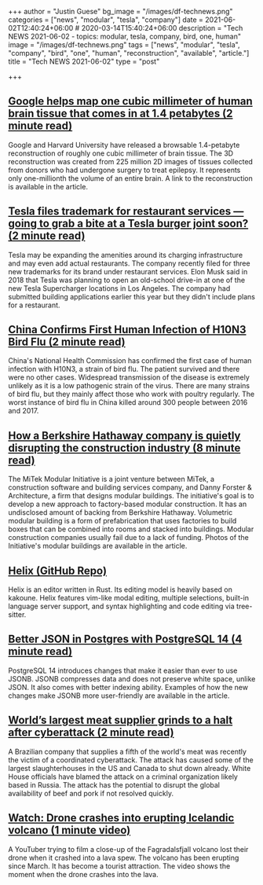 +++
author = "Justin Guese"
bg_image = "/images/df-technews.png"
categories = ["news", "modular", "tesla", "company"]
date = 2021-06-02T12:40:24+06:00 # 2020-03-14T15:40:24+06:00
description = "Tech NEWS 2021-06-02 - topics: modular, tesla, company, bird, one, human"
image = "/images/df-technews.png"
tags = ["news", "modular", "tesla", "company", "bird", "one", "human", "reconstruction", "available", "article."]
title = "Tech NEWS 2021-06-02"
type = "post"

+++

## [Google helps map one cubic millimeter of human brain tissue that comes in at 1.4 petabytes (2 minute read)](https://9to5google.com/2021/06/01/google-human-brain-map/)

Google and Harvard University have released a browsable 1.4-petabyte reconstruction of roughly one cubic millimeter of brain tissue. The 3D reconstruction was created from 225 million 2D images of tissues collected from donors who had undergone surgery to treat epilepsy. It represents only one-millionth the volume of an entire brain. A link to the reconstruction is available in the article.

## [Tesla files trademark for restaurant services — going to grab a bite at a Tesla burger joint soon? (2 minute read)](https://electrek.co/2021/06/01/tesla-files-trademark-restaurant-services/)

Tesla may be expanding the amenities around its charging infrastructure and may even add actual restaurants. The company recently filed for three new trademarks for its brand under restaurant services. Elon Musk said in 2018 that Tesla was planning to open an old-school drive-in at one of the new Tesla Supercharger locations in Los Angeles. The company had submitted building applications earlier this year but they didn't include plans for a restaurant.

## [China Confirms First Human Infection of H10N3 Bird Flu (2 minute read)](https://interestingengineering.com/china-confirms-first-human-infection-of-h10n3-bird-flu)

China's National Health Commission has confirmed the first case of human infection with H10N3, a strain of bird flu. The patient survived and there were no other cases. Widespread transmission of the disease is extremely unlikely as it is a low pathogenic strain of the virus. There are many strains of bird flu, but they mainly affect those who work with poultry regularly. The worst instance of bird flu in China killed around 300 people between 2016 and 2017.

## [How a Berkshire Hathaway company is quietly disrupting the construction industry (8 minute read)](https://www.fastcompany.com/90637837/how-a-berkshire-hathaway-company-is-quietly-planning-to-disrupt-the-construction-industry)

The MiTek Modular Initiative is a joint venture between MiTek, a construction software and building services company, and Danny Forster & Architecture, a firm that designs modular buildings. The initiative's goal is to develop a new approach to factory-based modular construction. It has an undisclosed amount of backing from Berkshire Hathaway. Volumetric modular building is a form of prefabrication that uses factories to build boxes that can be combined into rooms and stacked into buildings. Modular construction companies usually fail due to a lack of funding. Photos of the Initiative's modular buildings are available in the article.

## [Helix (GitHub Repo)](https://github.com/helix-editor/helix)

Helix is an editor written in Rust. Its editing model is heavily based on kakoune. Helix features vim-like modal editing, multiple selections, built-in language server support, and syntax highlighting and code editing via tree-sitter.

## [Better JSON in Postgres with PostgreSQL 14 (4 minute read)](https://blog.crunchydata.com/blog/better-json-in-postgres-with-postgresql-14)

PostgreSQL 14 introduces changes that make it easier than ever to use JSONB. JSONB compresses data and does not preserve white space, unlike JSON. It also comes with better indexing ability. Examples of how the new changes make JSONB more user-friendly are available in the article.

## [World’s largest meat supplier grinds to a halt after cyberattack (2 minute read)](https://www.theverge.com/2021/6/1/22463621/jbs-cyberattack-russia-largest-meat-supplier)

A Brazilian company that supplies a fifth of the world's meat was recently the victim of a coordinated cyberattack. The attack has caused some of the largest slaughterhouses in the US and Canada to shut down already. White House officials have blamed the attack on a criminal organization likely based in Russia. The attack has the potential to disrupt the global availability of beef and pork if not resolved quickly.

## [Watch: Drone crashes into erupting Icelandic volcano (1 minute video)](https://www.bbc.com/news/av/world-europe-57314928)

A YouTuber trying to film a close-up of the Fagradalsfjall volcano lost their drone when it crashed into a lava spew. The volcano has been erupting since March. It has become a tourist attraction. The video shows the moment when the drone crashes into the lava.

